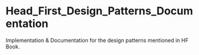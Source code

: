 # Head_First_Design_Patterns_Documentation
Implementation &amp; Documentation for the design patterns mentioned in HF Book.
